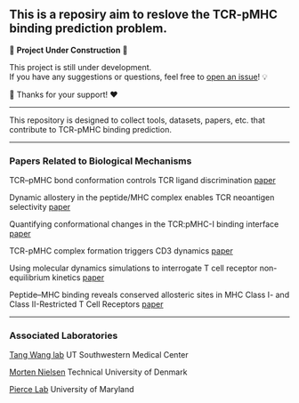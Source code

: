 ## This is a reposiry aim to reslove the TCR-pMHC binding prediction problem.

🚧 **Project Under Construction** 🚧  

This project is still under development.  
If you have any suggestions or questions, feel free to [open an issue](https://github.com/JiaweiZhang1997/TCR-pMHC-binding/issues)! 💡  

🙏 Thanks for your support! ❤️  

***

This repository is designed to collect tools, datasets, papers, etc. that contribute to TCR-pMHC binding prediction.

***

### Papers Related to Biological Mechanisms

TCR–pMHC bond conformation controls TCR ligand discrimination [paper](https://www.nature.com/articles/s41423-019-0273-6)

Dynamic allostery in the peptide/MHC complex enables TCR neoantigen selectivity [paper](https://www.nature.com/articles/s41467-025-56004-8)


Quantifying conformational changes in the TCR:pMHC-I binding interface [paper](https://www.frontiersin.org/journals/immunology/articles/10.3389/fimmu.2024.1491656/full)


TCR-pMHC complex formation triggers CD3 dynamics [paper](https://elifesciences.org/reviewed-preprints/88065v1)


Using molecular dynamics simulations to interrogate T cell receptor non-equilibrium kinetics [paper](https://www.csbj.org/article/S2001-0370(22)00135-0/fulltext)


Peptide–MHC binding reveals conserved allosteric sites in MHC Class I- and Class II-Restricted T Cell Receptors [paper](https://www.sciencedirect.com/science/article/pii/S002228362030615X?via%3Dihub)

***

### Associated Laboratories

[Tang Wang lab](https://qbrc.swmed.edu/labs/wanglab/index.php) UT Southwestern Medical Center

[Morten Nielsen](https://www.dtu.dk/english/person/morten-nielsen?id=5973&entity=profile) Technical University of Denmark

[Pierce Lab](https://piercelab.ibbr.umd.edu/research.html) University of Maryland